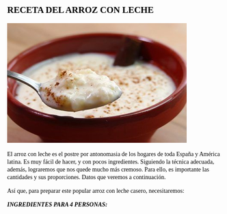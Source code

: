 ## <span style="color:black;font-family:Castellar;font-size:18;">**RECETA DEL ARROZ CON LECHE** </span>

![Imagen montaje](Arroz_con_leche.jpg)

<span style="color:black;font-family:Time New Roman;family-size:12;">El arroz con leche es el postre por antonomasia de los hogares de toda España y América latina. Es muy fácil de hacer, y con pocos ingredientes. Siguiendo la técnica adecuada, además, lograremos que nos quede mucho más cremoso. Para ello, es importante las cantidades y sus proporciones. Datos que veremos a continuación.
  
<span style="color:black;font-family:Time New Roman;family-size:12;">Así que, para preparar este popular arroz con leche casero, necesitaremos:
  
<span style="color:black;font-family:Time New Roman;family-size:12;">***INGREDIENTES PARA 4 PERSONAS:***
